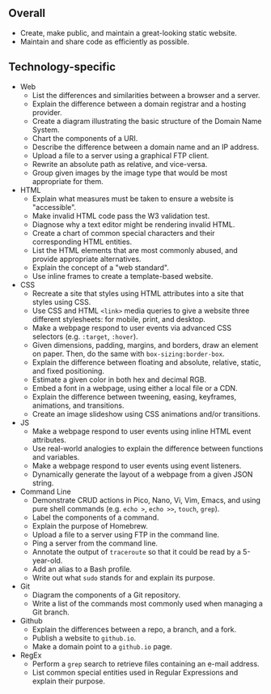 ## Overall 
- Create, make public, and maintain a great-looking static website.
- Maintain and share code as efficiently as possible.

## Technology-specific
- Web
  - List the differences and similarities between a browser and a server.
  - Explain the difference between a domain registrar and a hosting provider.
  - Create a diagram illustrating the basic structure of the Domain Name System.
  - Chart the components of a URI.
  - Describe the difference between a domain name and an IP address.
  - Upload a file to a server using a graphical FTP client.
  - Rewrite an absolute path as relative, and vice-versa.
  - Group given images by the image type that would be most appropriate for them.
- HTML
  - Explain what measures must be taken to ensure a website is "accessible".
  - Make invalid HTML code pass the W3 validation test.
  - Diagnose why a text editor might be rendering invalid HTML.
  - Create a chart of common special characters and their corresponding HTML entities.
  - List the HTML elements that are most commonly abused, and provide appropriate alternatives.
  - Explain the concept of a "web standard".
  - Use inline frames to create a template-based website.
- CSS
  - Recreate a site that styles using HTML attributes into a site that styles using CSS.
  - Use CSS and HTML `<link>` media queries to give a website three different stylesheets: for mobile, print, and desktop.
  - Make a webpage respond to user events via advanced CSS selectors (e.g. `:target`, `:hover`).
  - Given dimensions, padding, margins, and borders, draw an element on paper. Then, do the same with `box-sizing:border-box`.
  - Explain the difference between floating and absolute, relative, static, and fixed positioning.
  - Estimate a given color in both hex and decimal RGB.
  - Embed a font in a webpage, using either a local file or a CDN.
  - Explain the difference between tweening, easing, keyframes, animations, and transitions.
  - Create an image slideshow using CSS animations and/or transitions.
- JS
  - Make a webpage respond to user events using inline HTML event attributes.
  - Use real-world analogies to explain the difference between functions and variables.
  - Make a webpage respond to user events using event listeners.
  - Dynamically generate the layout of a webpage from a given JSON string.
- Command Line
  - Demonstrate CRUD actions in Pico, Nano, Vi, Vim, Emacs, and using pure shell commands (e.g. `echo >`, `echo >>`, `touch`, `grep`).
  - Label the components of a command.
  - Explain the purpose of Homebrew.
  - Upload a file to a server using FTP in the command line.
  - Ping a server from the command line.
  - Annotate the output of `traceroute` so that it could be read by a 5-year-old.
  - Add an alias to a Bash profile.
  - Write out what `sudo` stands for and explain its purpose.
- Git
  - Diagram the components of a Git repository.
  - Write a list of the commands most commonly used when managing a Git branch.
- Github
  - Explain the differences between a repo, a branch, and a fork.
  - Publish a website to `github.io`.
  - Make a domain point to a `github.io` page.
- RegEx
  - Perform a `grep` search to retrieve files containing an e-mail address.
  - List common special entities used in Regular Expressions and explain their purpose.
